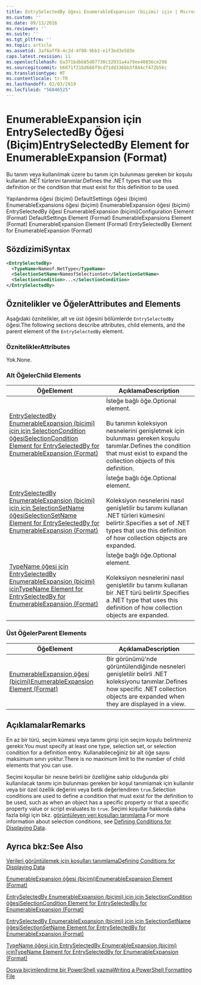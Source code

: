 ```yaml
---
title: EntrySelectedBy öğesi EnumerableExpansion (biçimi) için | Microsoft Docs
ms.custom: ''
ms.date: 09/13/2016
ms.reviewer: ''
ms.suite: ''
ms.tgt_pltfrm: ''
ms.topic: article
ms.assetid: 3af6aff8-4c2d-4f08-9bb1-e1f3ed3e583e
caps.latest.revision: 11
ms.openlocfilehash: 6a371bdbb85d07730c32931a4a79ee40856ce298
ms.sourcegitcommit: b6871f21bd666f9cd71dd336bb3f844cf472b56c
ms.translationtype: MT
ms.contentlocale: tr-TR
ms.lasthandoff: 02/03/2019
ms.locfileid: "56846525"
---
```

# <a name="entryselectedby-element-for-enumerableexpansion-format"></a><span data-ttu-id="2c1fe-102">EnumerableExpansion için EntrySelectedBy Öğesi (Biçim)</span><span class="sxs-lookup"><span data-stu-id="2c1fe-102">EntrySelectedBy Element for EnumerableExpansion (Format)</span></span>

<span data-ttu-id="2c1fe-103">Bu tanım veya kullanılmak üzere bu tanım için bulunması gereken bir koşulu kullanan .NET türlerini tanımlar.</span><span class="sxs-lookup"><span data-stu-id="2c1fe-103">Defines the .NET types that use this definition or the condition that must exist for this definition to be used.</span></span>

<span data-ttu-id="2c1fe-104">Yapılandırma öğesi (biçimi) DefaultSettings öğesi (biçimi) EnumerableExpansions öğesi (biçimi) EnumerableExpansion öğesi (biçimi) EntrySelectedBy öğesi EnumerableExpansion (biçimi)</span><span class="sxs-lookup"><span data-stu-id="2c1fe-104">Configuration Element (Format) DefaultSettings Element (Format) EnumerableExpansions Element (Format) EnumerableExpansion Element (Format) EntrySelectedBy Element for EnumerableExpansion (Format)</span></span>

## <a name="syntax"></a><span data-ttu-id="2c1fe-105">Sözdizimi</span><span class="sxs-lookup"><span data-stu-id="2c1fe-105">Syntax</span></span>

```xml
<EntrySelectedBy>
  <TypeName>Nameof.NetType</TypeName>
  <SelectionSetName>NameofSelectionSet</SelectionSetName>
  <SelectionCondition>...</SelectionCondition>
</EntrySelectedBy>
```

## <a name="attributes-and-elements"></a><span data-ttu-id="2c1fe-106">Öznitelikler ve Öğeler</span><span class="sxs-lookup"><span data-stu-id="2c1fe-106">Attributes and Elements</span></span>

<span data-ttu-id="2c1fe-107">Aşağıdaki öznitelikler, alt ve üst öğesini bölümlerde `EntrySelectedBy` öğesi.</span><span class="sxs-lookup"><span data-stu-id="2c1fe-107">The following sections describe attributes, child elements, and the parent element of the `EntrySelectedBy` element.</span></span>

### <a name="attributes"></a><span data-ttu-id="2c1fe-108">Öznitelikler</span><span class="sxs-lookup"><span data-stu-id="2c1fe-108">Attributes</span></span>

<span data-ttu-id="2c1fe-109">Yok.</span><span class="sxs-lookup"><span data-stu-id="2c1fe-109">None.</span></span>

### <a name="child-elements"></a><span data-ttu-id="2c1fe-110">Alt Öğeler</span><span class="sxs-lookup"><span data-stu-id="2c1fe-110">Child Elements</span></span>

|<span data-ttu-id="2c1fe-111">Öğe</span><span class="sxs-lookup"><span data-stu-id="2c1fe-111">Element</span></span>|<span data-ttu-id="2c1fe-112">Açıklama</span><span class="sxs-lookup"><span data-stu-id="2c1fe-112">Description</span></span>|
|-------------|-----------------|
|[<span data-ttu-id="2c1fe-113">EntrySelectedBy EnumerableExpansion (biçimi) için için SelectionCondition öğesi</span><span class="sxs-lookup"><span data-stu-id="2c1fe-113">SelectionCondition Element for EntrySelectedBy for EnumerableExpansion (Format)</span></span>](./selectioncondition-element-for-entryselectedby-for-enumerableexpansion-format.md)|<span data-ttu-id="2c1fe-114">İsteğe bağlı öğe.</span><span class="sxs-lookup"><span data-stu-id="2c1fe-114">Optional element.</span></span><br /><br /> <span data-ttu-id="2c1fe-115">Bu tanımın koleksiyon nesnelerini genişletmek için bulunması gereken koşulu tanımlar.</span><span class="sxs-lookup"><span data-stu-id="2c1fe-115">Defines the condition that must exist to expand the collection objects of this definition.</span></span>|
|[<span data-ttu-id="2c1fe-116">EntrySelectedBy EnumerableExpansion (biçimi) için için SelectionSetName öğesi</span><span class="sxs-lookup"><span data-stu-id="2c1fe-116">SelectionSetName Element for EntrySelectedBy for EnumerableExpansion (Format)</span></span>](./selectionsetname-element-for-entryselectedby-for-enumerableexpansion-format.md)|<span data-ttu-id="2c1fe-117">İsteğe bağlı öğe.</span><span class="sxs-lookup"><span data-stu-id="2c1fe-117">Optional element.</span></span><br /><br /> <span data-ttu-id="2c1fe-118">Koleksiyon nesnelerini nasıl genişletilir bu tanımı kullanan .NET türleri kümesini belirtir.</span><span class="sxs-lookup"><span data-stu-id="2c1fe-118">Specifies a set of .NET types that use this definition of how collection objects are expanded.</span></span>|
|[<span data-ttu-id="2c1fe-119">TypeName öğesi için EntrySelectedBy EnumerableExpansion (biçimi) için</span><span class="sxs-lookup"><span data-stu-id="2c1fe-119">TypeName Element for EntrySelectedBy for EnumerableExpansion (Format)</span></span>](./typename-element-for-entryselectedby-for-enumerableexpansion-format.md)|<span data-ttu-id="2c1fe-120">İsteğe bağlı öğe.</span><span class="sxs-lookup"><span data-stu-id="2c1fe-120">Optional element.</span></span><br /><br /> <span data-ttu-id="2c1fe-121">Koleksiyon nesnelerini nasıl genişletilir bu tanımı kullanan bir .NET türü belirtir.</span><span class="sxs-lookup"><span data-stu-id="2c1fe-121">Specifies a .NET type that uses this definition of how collection objects are expanded.</span></span>|

### <a name="parent-elements"></a><span data-ttu-id="2c1fe-122">Üst Öğeler</span><span class="sxs-lookup"><span data-stu-id="2c1fe-122">Parent Elements</span></span>

|<span data-ttu-id="2c1fe-123">Öğe</span><span class="sxs-lookup"><span data-stu-id="2c1fe-123">Element</span></span>|<span data-ttu-id="2c1fe-124">Açıklama</span><span class="sxs-lookup"><span data-stu-id="2c1fe-124">Description</span></span>|
|-------------|-----------------|
|[<span data-ttu-id="2c1fe-125">EnumerableExpansion öğesi (biçimi)</span><span class="sxs-lookup"><span data-stu-id="2c1fe-125">EnumerableExpansion Element (Format)</span></span>](./enumerableexpansion-element-format.md)|<span data-ttu-id="2c1fe-126">Bir görünümü'nde görüntülendiğinde nesneleri genişletilir belirli .NET koleksiyonu tanımlar.</span><span class="sxs-lookup"><span data-stu-id="2c1fe-126">Defines how specific .NET collection objects are expanded when they are displayed in a view.</span></span>|

## <a name="remarks"></a><span data-ttu-id="2c1fe-127">Açıklamalar</span><span class="sxs-lookup"><span data-stu-id="2c1fe-127">Remarks</span></span>

<span data-ttu-id="2c1fe-128">En az bir türü, seçim kümesi veya tanımı girişi için seçim koşulu belirtmeniz gerekir.</span><span class="sxs-lookup"><span data-stu-id="2c1fe-128">You must specify at least one type, selection set, or selection condition for a definition entry.</span></span> <span data-ttu-id="2c1fe-129">Kullanabileceğiniz bir alt öğe sayısı maksimum sınırı yoktur.</span><span class="sxs-lookup"><span data-stu-id="2c1fe-129">There is no maximum limit to the number of child elements that you can use.</span></span>

<span data-ttu-id="2c1fe-130">Seçimi koşullar bir nesne belirli bir özelliğine sahip olduğunda gibi kullanılacak tanımı için bulunması gereken bir koşul tanımlamak için kullanılır veya bir özel özellik değerini veya betik değerlendiren `true`.</span><span class="sxs-lookup"><span data-stu-id="2c1fe-130">Selection conditions are used to define a condition that must exist for the definition to be used, such as when an object has a specific property or that a specific property value or script evaluates to `true`.</span></span> <span data-ttu-id="2c1fe-131">Seçimi koşullar hakkında daha fazla bilgi için bkz. [görüntüleyen veri koşulları tanımlama](./defining-conditions-for-displaying-data.md).</span><span class="sxs-lookup"><span data-stu-id="2c1fe-131">For more information about selection conditions, see [Defining Conditions for Displaying Data](./defining-conditions-for-displaying-data.md).</span></span>

## <a name="see-also"></a><span data-ttu-id="2c1fe-132">Ayrıca bkz:</span><span class="sxs-lookup"><span data-stu-id="2c1fe-132">See Also</span></span>

[<span data-ttu-id="2c1fe-133">Verileri görüntülemek için koşulları tanımlama</span><span class="sxs-lookup"><span data-stu-id="2c1fe-133">Defining Conditions for Displaying Data</span></span>](./defining-conditions-for-displaying-data.md)

[<span data-ttu-id="2c1fe-134">EnumerableExpansion öğesi (biçimi)</span><span class="sxs-lookup"><span data-stu-id="2c1fe-134">EnumerableExpansion Element (Format)</span></span>](./enumerableexpansion-element-format.md)

[<span data-ttu-id="2c1fe-135">EntrySelectedBy EnumerableExpansion (biçimi) için için SelectionCondition öğesi</span><span class="sxs-lookup"><span data-stu-id="2c1fe-135">SelectionCondition Element for EntrySelectedBy for EnumerableExpansion (Format)</span></span>](./selectioncondition-element-for-entryselectedby-for-enumerableexpansion-format.md)

[<span data-ttu-id="2c1fe-136">EntrySelectedBy EnumerableExpansion (biçimi) için için SelectionSetName öğesi</span><span class="sxs-lookup"><span data-stu-id="2c1fe-136">SelectionSetName Element for EntrySelectedBy for EnumerableExpansion (Format)</span></span>](./selectionsetname-element-for-entryselectedby-for-enumerableexpansion-format.md)

[<span data-ttu-id="2c1fe-137">TypeName öğesi için EntrySelectedBy EnumerableExpansion (biçimi) için</span><span class="sxs-lookup"><span data-stu-id="2c1fe-137">TypeName Element for EntrySelectedBy for EnumerableExpansion (Format)</span></span>](./typename-element-for-entryselectedby-for-enumerableexpansion-format.md)

[<span data-ttu-id="2c1fe-138">Dosya biçimlendirme bir PowerShell yazma</span><span class="sxs-lookup"><span data-stu-id="2c1fe-138">Writing a PowerShell Formatting File</span></span>](./writing-a-powershell-formatting-file.md)
